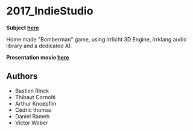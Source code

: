 # 2017_IndieStudio

**Subject [here](https://github.com/thibautcornolti/IndieStudio/blob/master/Subject.pdf)**

Home made "Bomberman" game, using irrlicht 3D Engine, irrklang audio library and a dedicated AI.

**Presentation movie [here](https://github.com/thibautcornolti/IndieStudio/blob/master/Intro.mp4)**

## Authors
* Bastien Rinck
* Thibaut Cornolti
* Arthur Knoepflin
* Cédric thomas
* Daniel Rameh
* Victor Weber
